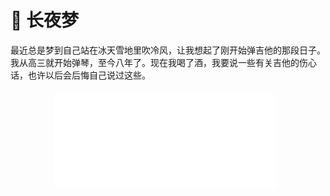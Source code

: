 # 🌃 长夜梦

最近总是梦到自己站在冰天雪地里吹冷风，让我想起了刚开始弹吉他的那段日子。我从高三就开始弹琴，至今八年了。现在我喝了酒，我要说一些有关吉他的伤心话，也许以后会后悔自己说过这些。

<br />

<div style="text-align: center; margin: -10px 0 0 -10px">
  <iframe
    frameborder="no"
    border="0"
    marginwidth="0"
    marginheight="0"
    width=355
    height=150
    src="//music.163.com/outchain/player?type=2&id=408328190&auto=0"
  />
</div>

梦开始那会儿聊天还用短信，听歌还用天天动听，视频资源要花不少力气才能下载到。南方冬天最冷的时候，我裹着最厚的外套，带上 iPod Touch 去教职工宿舍蹭网。通常我会只看标题便缓存一堆视频，而这些视频只有周一到周五我一个一个点开时才能知道里面讲了啥。

我记得有次午休的时候我点开了 Gin 的《Atlantis》。也许是他的混响开到了最大，木吉他泛音演奏使我溺水一般，给我带来不可名状的冲击。那年，我把红包偷偷藏起来整整一千，然后乘着回到学校的周末，跑遍城里的琴行，挑了一把不错的新手琴。我先是学了《爱的罗曼史》，把手疼熬了过去，然后着手一句句的学押尾的《黄昏》。我还能清楚记得弹完《黄昏》后的某个周末站在冷风中蹭网时，我兴奋地用百度一个劲儿搜“一个月弹完《黄昏》是什么水平？”。

这之后我看了押尾许多 MV 和演奏视频，毫无疑问的成了他的迷弟。印象最深的是《Big Blue Ocean》里面有一段主人公在沙滩下车后直接奔向大海的场景，这让被困于读书考试的我羡慕不已。后来我用网易云时，特意找到这曲子留下了评论。

> 真是封神的曲子，就连做梦我都想着。翻到优酷的 420p 大蓝海的时候，从来没感觉 mv 有这么好看过，迷了我一个礼拜!
> <name>2016-12-25</name>

那时候指弹还是一个冷门的词，大部分人都不知道木吉他除了可以给唱歌做伴奏以外还可以独奏。我身边没有水平相近的朋友，以至于刚上大学不久，我就自认为在技术提升上遇到了瓶颈。有天我坐公交车去学校，瞥见路边有密密麻麻一堆的乐器店，于是立马下车反方向坐回去，然后从西一路走到东，每家乐器店都进去打听有没有教指弹的老师。答案自然是没有，所以只好傻傻回学校继续瞎练。

有阵子一直在练押尾的曲子，他的歌要用上各种技巧，劈里啪啦，非常吵。我喜欢一个人到学校角落的小树林去，那有环着小池子的爬满藤曼的亭子。有时坐亭子里，有时坐草地上。风有些冷，但太阳照过来暖和呀。时常有我叫不出名字的小鸟在藤曼织成的洞里翻来跳去，又或者在假山边打转儿。亭子外面，水面浮光跃金；鱼翻起一个不起眼的浪花，惊起了一群鸟，它们接连飞起来，在天空中连成一片，在树林顶上绕一个大圈，再飞回来，藏进看不见的地方。其实我记不清池子里有没有鱼了，只知道曾经在岸边努力地想看清水底，但是水面下黑黢黢一片——我在这池子里掉过两个变调夹——兴许它们现在还躺在漆黑的水底。

太阳从前面照过来，绿荫婆娑在脸上划过阴影。累的时候可以直接在这小憩。闭上眼睛会突然发现，这地方其实热闹得很：不远的草地上有几个男孩子在背单词，走走停停；再远点儿的地方飘来断断续续的铜管声给他们伴奏；有鸟叫，有风穿林过，兴许是远处的车呼啸而过，这些声音拥挤在一起，跌跌撞撞，稍显笨拙。就这样一直闭上眼睛，听着树林的呼吸，直到太阳逐渐变冷。

那时我弹琴有一种狂热的劲头。一遍遍重复练习，其它琐事抛到脑后；从早到晚抱着琴，弹到家里人比我更先不耐烦。现在我知道那是我在精神上没有归属感的表现，像一个孤独的孩子突然开始谈恋爱一样。

我忘记怎么加入的吉他社，只记得学长收完会费后每周喊大家出来练琴的次数越来越少。不过，那时倒是交了不少长情的朋友，大学时不时聚在一起，或者跑来跑去。期间我换过两把琴，先是把新手琴换成了入门琴，然后大三时还借钱买了一把自带效果器的琴。那把吉他有着一款乌黑指板，面板上拼接有金色木纹，非常漂亮。有了电箱的加持，我终于有机会学《Atlantis》。如果说弹琴的动力不过是一首又一首曲子支撑起来的梯子。我的梯子上排列了押尾一连串的曲子，而梯子顶端是 Gin 的《Atlantis》。

不知道从什么时候起，我开始在各种地方弹琴。有次受一个琴友会上认识的朋友邀请，跨了半个南昌去他们学校给社团表演时，我突然意识到，我一直热爱的弹琴只不过是一种玩耍般的消遣，我为自己曾经以为提升了多少技术而感到羞赧。我单纯想学会几首好听的吉他曲子，但没想到要在技术上有多深的钻研。这像极了筹划婚礼时唯独准备了焰火和礼花。

工作以后很少弹琴了。时不时把吉他捡起来摸一摸，我知道这是敷衍。吉他对我来说更像个谈了八年恋爱的女朋友，往日热情消散，我却还对她不甚了解，别提要打起整天腻在一起的精神来了。我曾做过技术上登峰造极的白日梦，然而回到现实，却是想和吉他分手。换句话应该说想找解脱。后来有女孩子说喜欢我弹琴的时候，我心中又泛起欢喜，想起在小树林弹琴的日子，想起顾城的“草在结它的种子，风在摇它的叶子”。

她给了我一本北岛诗选，我欢喜的不得了，心中也有别样的想法在萌动，有风轻摇。这八年来我弹琴弹得断断续续，也没有进行过专业的音乐训练，所以水平一直没很大长进，这两点是我最大的遗憾。就像北岛《波兰来客》中描述的，这是我吉他梦的破碎。如果可以反悔的话，我大概从一开始就不会碰吉他，转而一心一意投入到代码中去。奥，这种想法一定是在潜意识中酝酿了很久，念头不断冒出，所以印象越加深刻，以至于现在我熟悉到可以顺理成章地说出来！可是许多美好的回忆还历历在目，害，到底应该怀着怎么样的心情！她的分手就不是冷静的故事，一想到分手的现实她就悲从中来，找到曾经的照片一张一张翻出来看。不过这也真是自欺欺人呐！依我弹琴的经验来看，回看过去录制的视频，恐怕只会更心痛吧。已失去的欢愉冲淡不了此间悲伤，反而让人心生悔意。如果曾经更加投入的话，如果曾经更用力的拥抱和爱的话，现在就一定处于不一样的境地了吧！夜梦阑珊时常常留下无声的眼泪来，这样折磨人的感情，宁愿从一开始就不要好了。

> Dance to the plastic beat / Another morning comes <br>
> 伴着我脆弱的心跳舞动 / 又一个清晨又来临了 <br>
> I'm just playing games / I know that's plastic love <br>
> 我只不过是在游戏人生 / 我晓得那不过是塑料般脆弱的爱情 <br>
> <name><i>Plastic Love</i></name>